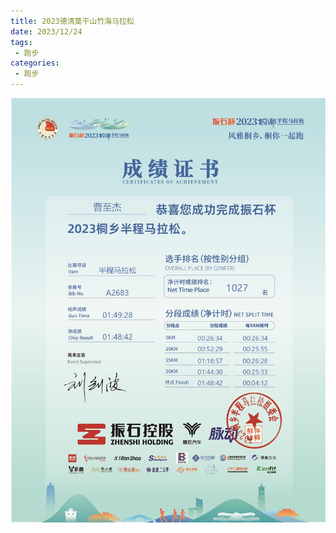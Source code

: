 ```yaml
---
title: 2023德清莫干山竹海马拉松
date: 2023/12/24
tags: 
 - 跑步
categories:
 - 跑步
---
```


<img src="./img/10.png"/>